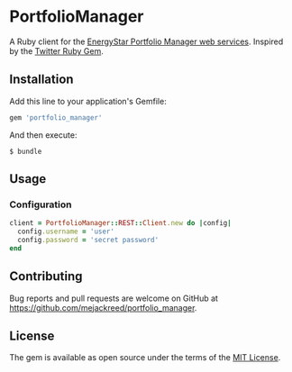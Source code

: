 # PortfolioManager

A Ruby client for the [EnergyStar Portfolio Manager web services](http://portfoliomanager.energystar.gov/webservices/home). Inspired by the [Twitter Ruby Gem](https://github.com/sferik/twitter).

## Installation

Add this line to your application's Gemfile:

```ruby
gem 'portfolio_manager'
```

And then execute:

    $ bundle

## Usage

### Configuration

```ruby
client = PortfolioManager::REST::Client.new do |config|
  config.username = 'user'
  config.password = 'secret password'
end
```

## Contributing

Bug reports and pull requests are welcome on GitHub at https://github.com/mejackreed/portfolio_manager.


## License

The gem is available as open source under the terms of the [MIT License](http://opensource.org/licenses/MIT).


